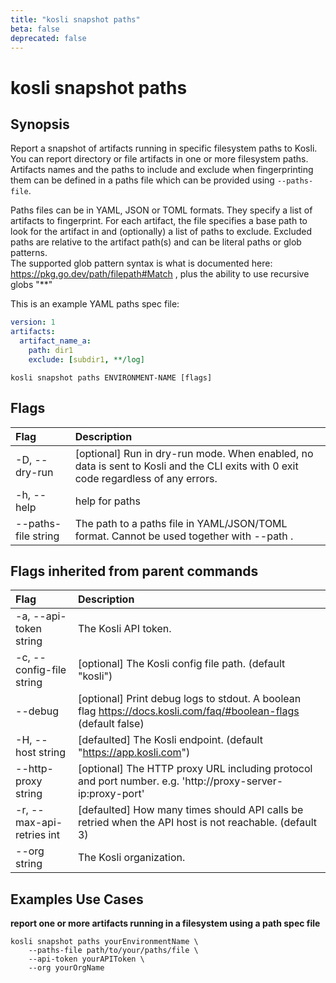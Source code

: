 ```yaml
---
title: "kosli snapshot paths"
beta: false
deprecated: false
---
```


# kosli snapshot paths

## Synopsis

Report a snapshot of artifacts running in specific filesystem paths to Kosli.  
You can report directory or file artifacts in one or more filesystem paths. 
Artifacts names and the paths to include and exclude when fingerprinting them can be 
defined in a paths file which can be provided using `--paths-file`.

Paths files can be in YAML, JSON or TOML formats.
They specify a list of artifacts to fingerprint. For each artifact, the file specifies a base path to look for the artifact in 
and (optionally) a list of paths to exclude. Excluded paths are relative to the artifact path(s) and can be literal paths or
glob patterns.  
The supported glob pattern syntax is what is documented here: https://pkg.go.dev/path/filepath#Match , 
plus the ability to use recursive globs "**"

This is an example YAML paths spec file:
```yaml
version: 1
artifacts:
  artifact_name_a:
    path: dir1
    exclude: [subdir1, **/log]
```

```shell
kosli snapshot paths ENVIRONMENT-NAME [flags]
```

## Flags
| Flag | Description |
| :--- | :--- |
|    -D, --dry-run  |  [optional] Run in dry-run mode. When enabled, no data is sent to Kosli and the CLI exits with 0 exit code regardless of any errors.  |
|    -h, --help  |  help for paths  |
|        --paths-file string  |  The path to a paths file in YAML/JSON/TOML format. Cannot be used together with --path .  |


## Flags inherited from parent commands
| Flag | Description |
| :--- | :--- |
|    -a, --api-token string  |  The Kosli API token.  |
|    -c, --config-file string  |  [optional] The Kosli config file path. (default "kosli")  |
|        --debug  |  [optional] Print debug logs to stdout. A boolean flag https://docs.kosli.com/faq/#boolean-flags (default false)  |
|    -H, --host string  |  [defaulted] The Kosli endpoint. (default "https://app.kosli.com")  |
|        --http-proxy string  |  [optional] The HTTP proxy URL including protocol and port number. e.g. 'http://proxy-server-ip:proxy-port'  |
|    -r, --max-api-retries int  |  [defaulted] How many times should API calls be retried when the API host is not reachable. (default 3)  |
|        --org string  |  The Kosli organization.  |


## Examples Use Cases

**report one or more artifacts running in a filesystem using a path spec file**

```shell
kosli snapshot paths yourEnvironmentName \
	--paths-file path/to/your/paths/file \
	--api-token yourAPIToken \
	--org yourOrgName
```

